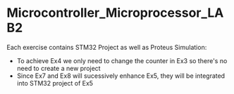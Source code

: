 # Microcontroller_Microprocessor_LAB2
Each exercise contains STM32 Project as well as Proteus Simulation:
- To achieve Ex4 we only need to change the counter in Ex3 so there's no need to create a new project
- Since Ex7 and Ex8 will sucessively enhance Ex5, they will be integrated into STM32 project of Ex5
